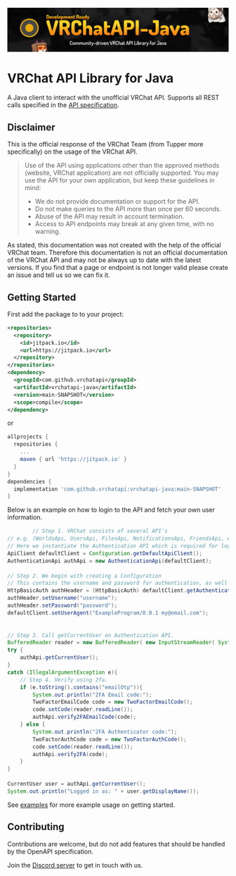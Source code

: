 ![](https://github.com/vrchatapi/vrchatapi.github.io/blob/main/static/assets/img/lang/lang_java_banner_1500x300.png?raw=true)

# VRChat API Library for Java

A Java client to interact with the unofficial VRChat API. Supports all REST calls specified in the [API specification](https://github.com/vrchatapi/specification).

## Disclaimer

This is the official response of the VRChat Team (from Tupper more specifically) on the usage of the VRChat API.

> Use of the API using applications other than the approved methods (website, VRChat application) are not officially supported. You may use the API for your own application, but keep these guidelines in mind:
> * We do not provide documentation or support for the API.
> * Do not make queries to the API more than once per 60 seconds.
> * Abuse of the API may result in account termination.
> * Access to API endpoints may break at any given time, with no warning.

As stated, this documentation was not created with the help of the official VRChat team. Therefore this documentation is not an official documentation of the VRChat API and may not be always up to date with the latest versions. If you find that a page or endpoint is not longer valid please create an issue and tell us so we can fix it.

## Getting Started

First add the package to to your project:
```xml
<repositories>
  <repository>
    <id>jitpack.io</id>
    <url>https://jitpack.io</url>
  </repository>
</repositories>
<dependency>
  <groupId>com.github.vrchatapi</groupId>
  <artifactId>vrchatapi-java</artifactId>
  <version>main-SNAPSHOT</version>
  <scope>compile</scope>
</dependency>
```
or
```groovy
allprojects {
  repositories {
    ...
    maven { url 'https://jitpack.io' }
  }
}
dependencies {
  implementation 'com.github.vrchatapi:vrchatapi-java:main-SNAPSHOT'
}
```

Below is an example on how to login to the API and fetch your own user information.

```java
		// Step 1. VRChat consists of several API's
// e.g. (WorldsApi, UsersApi, FilesApi, NotificationsApi, FriendsApi, etc...)
// Here we instantiate the Authentication API which is required for logging in.
ApiClient defaultClient = Configuration.getDefaultApiClient();
AuthenticationApi authApi = new AuthenticationApi(defaultClient);

// Step 2. We begin with creating a Configuration
// This contains the username and password for authentication, as well as a user agent.
HttpBasicAuth authHeader = (HttpBasicAuth) defaultClient.getAuthentication("authHeader");
authHeader.setUsername("username");
authHeader.setPassword("password");
defaultClient.setUserAgent("ExampleProgram/0.0.1 my@email.com");


// Step 3. Call getCurrentUser on Authentication API.
BufferedReader reader = new BufferedReader( new InputStreamReader( System.in ) );
try {
    authApi.getCurrentUser();
}
catch (IllegalArgumentException e){
    // Step 4. Verify using 2fa.
    if (e.toString().contains("emailOtp")){
        System.out.println("2FA Email code:");
        TwoFactorEmailCode code = new TwoFactorEmailCode();
        code.setCode(reader.readLine());
        authApi.verify2FAEmailCode(code);
    } else {
        System.out.println("2FA Authenticator code:");
        TwoFactorAuthCode code = new TwoFactorAuthCode();
        code.setCode(reader.readLine());
        authApi.verify2FA(code);
    }
}

CurrentUser user = authApi.getCurrentUser();
System.out.println("Logged in as: " + user.getDisplayName());
```

See [examples](https://github.com/vrchatapi/vrchatapi-java/blob/master/examples) for more example usage on getting started.

## Contributing

Contributions are welcome, but do not add features that should be handled by the OpenAPI specification.

Join the [Discord server](https://discord.gg/Ge2APMhPfD) to get in touch with us.
